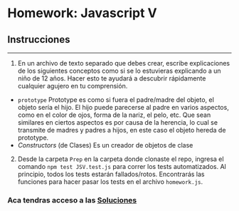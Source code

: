 # Homework: Javascript V

## Instrucciones
---
1. En un archivo de texto separado que debes crear, escribe explicaciones de los siguientes conceptos como si se lo estuvieras explicando a un niño de 12 años. Hacer esto te ayudará a descubrir rápidamente cualquier agujero en tu comprensión.

* `prototype`
Prototype es como si fuera el padre/madre del objeto, el objeto sería el hijo. El hijo puede parecerse al padre en varios aspectos, como en el color de ojos, forma de la nariz, el pelo, etc. Que sean similares en ciertos aspectos es por causa de la herencia, lo cual se transmite de madres y padres a hijos, en este caso el objeto hereda de prototype.
* _Constructors_ (de Clases)
Es un creador de objetos de clase

2. Desde la carpeta `Prep` en la carpeta donde clonaste el repo, ingresa el comando `npm test JSV.test.js` para correr los tests automatizados. Al principio, todos los tests estarán fallados/rotos. Encontrarás las funciones para hacer pasar los tests en el archivo `homework.js`.

### Aca tendras acceso a las [Soluciones](https://github.com/atralice/Curso.Prep.Henry/blob/solution/06-JS-V/homework/homework.js)